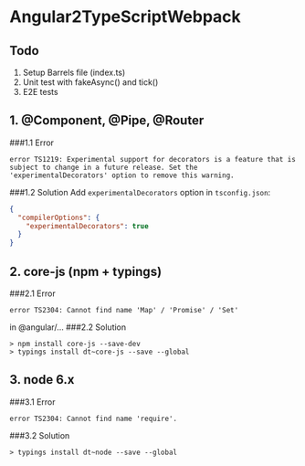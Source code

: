 Angular2TypeScriptWebpack
=========================

## Todo
1. Setup Barrels file (index.ts)
2. Unit test with fakeAsync() and tick()
3. E2E tests

## 1. @Component, @Pipe, @Router
###1.1 Error
```
error TS1219: Experimental support for decorators is a feature that is subject to change in a future release. Set the 'experimentalDecorators' option to remove this warning.
```
###1.2 Solution
Add `experimentalDecorators` option in `tsconfig.json`:
```json
{
  "compilerOptions": {
    "experimentalDecorators": true
  }
}
```

## 2. core-js (npm + typings)
###2.1 Error
```
error TS2304: Cannot find name 'Map' / 'Promise' / 'Set'
```
in @angular/...
###2.2 Solution
```
> npm install core-js --save-dev
> typings install dt~core-js --save --global
```

## 3. node 6.x
###3.1 Error
```
error TS2304: Cannot find name 'require'.
```
###3.2 Solution
 ```
 > typings install dt~node --save --global
 ```